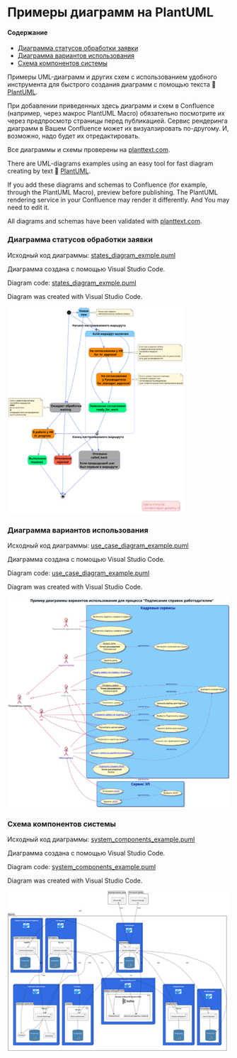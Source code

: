 # Примеры диаграмм на PlantUML
#### Содержание
- [Диаграмма статусов обработки заявки](#statuses)
- [Диаграмма вариантов использования](#usecases)
- [Схема компонентов системы](#system_components)


Примеры UML-диаграмм и других схем с использованием удобного инструмента для быстрого создания диаграмм с помощью текста 🌱 [PlantUML](https://plantuml.com/ru/).

При добавлении приведенных здесь диаграмм и схем в Confluence (например, через макрос PlantUML Macro) обязательно посмотрите их через предпросмотр страницы перед публикацией. Сервис рендеринга диаграмм в Вашем Confluence может их визуалзировать по-другому. И, возможно, надо будет их отредактировать.

Все диаграммы и схемы проверены на [planttext.com](https://www.planttext.com/).

There are UML-diagrams examples using an easy tool for fast diagram creating by text 🌱 [PlantUML](https://plantuml.com/).

If you add these diagrams and schemas to Confluence (for example, through the PlantUML Macro), preview before publishing. The PlantUML rendering service in your Confluence may render it differently. And You may need to edit it.

All diagrams and schemas have been validated with [planttext.com](https://www.planttext.com/).

<a name="statuses" />

### Диаграмма статусов обработки заявки
Исходный код диаграммы: [states_diagram_exmple.puml](https://github.com/okunev-e/plantuml_examples/blob/main/states_diagram_exmple.puml)

Диаграмма создана с помощью Visual Studio Code.

Diagram code: [states_diagram_exmple.puml](https://github.com/okunev-e/plantuml_examples/blob/main/states_diagram_exmple.puml)

Diagram was created with Visual Studio Code.

<img src="https://github.com/okunev-e/plantuml_examples/blob/main/request_statuses_example.svg" width="400"/>

<a name="usecases" />

### Диаграмма вариантов использования
Исходный код диаграммы: [use_case_diagram_example.puml](https://github.com/okunev-e/plantuml_examples/blob/main/use_case_diagram_example.puml)

Диаграмма создана с помощью Visual Studio Code.

Diagram code: [use_case_diagram_example.puml](https://github.com/okunev-e/plantuml_examples/blob/main/use_case_diagram_example.puml)

Diagram was created with Visual Studio Code.

<img src="https://github.com/okunev-e/plantuml_examples/blob/main/certificate_signing_example.svg" width="600"/>

<a name="system_components" />

### Схема компонентов системы
Исходный код диаграммы: [system_components_example.puml](https://github.com/okunev-e/plantuml_examples/blob/main/system_components_example.puml)

Диаграмма создана с помощью Visual Studio Code.

Diagram code: [system_components_example.puml](https://github.com/okunev-e/plantuml_examples/blob/main/system_components_example.puml)

Diagram was created with Visual Studio Code.

<img src="https://github.com/okunev-e/plantuml_examples/blob/main/system_components_example.svg" width="600"/>
